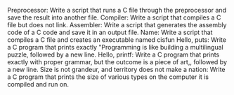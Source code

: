 Preprocessor: Write a script that runs a C file through the preprocessor and save the result into another file.
Compiler: Write a script that compiles a C file but does not link.
Assembler: Write a script that generates the assembly code of a C code and save it in an output file.
Name: Write a script that compiles a C file and creates an executable named cisfun
Hello, puts: Write a C program that prints exactly "Programming is like building a multilingual puzzle, followed by a new line.
Hello, printf: Write a C program that prints exactly with proper grammar, but the outcome is a piece of art,, followed by a new line.
Size is not grandeur, and territory does not make a nation: Write a C program that prints the size of various types on the computer it is compiled and run on.
